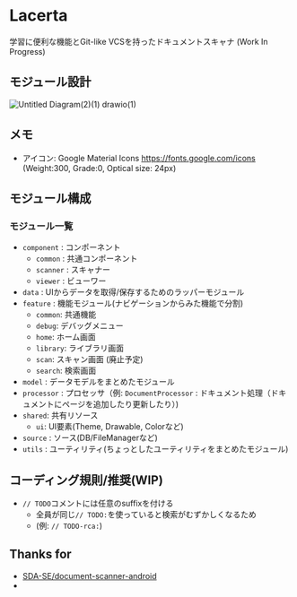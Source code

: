 # Lacerta
学習に便利な機能とGit-like VCSを持ったドキュメントスキャナ (Work In Progress)

## モジュール設計
![Untitled Diagram(2)(1) drawio(1)](https://github.com/lacerta-doc/Lacerta/assets/66072112/f9b9c40f-bed0-4ade-95c1-50e28df68f35)


## メモ
- アイコン: Google Material Icons https://fonts.google.com/icons (Weight:300, Grade:0, Optical size: 24px)

## モジュール構成
### モジュール一覧
- `component` : コンポーネント
  - `common` : 共通コンポーネント
  - `scanner` : スキャナー 
  - `viewer` : ビューワー
- `data` : UIからデータを取得/保存するためのラッパーモジュール
- `feature` : 機能モジュール(ナビゲーションからみた機能で分割)
  - `common`: 共通機能
  - `debug`: デバッグメニュー
  - `home`: ホーム画面
  - `library`: ライブラリ画面
  - `scan`: スキャン画面 (廃止予定)
  - `search`: 検索画面
- `model` : データモデルをまとめたモジュール
- `processor` : プロセッサ（例: `DocumentProcessor` : ドキュメント処理（ドキュメントにページを追加したり更新したり）)
- `shared`: 共有リソース
  - `ui`: UI要素(Theme, Drawable, Colorなど)
- `source` : ソース(DB/FileManagerなど)
- `utils` : ユーティリティ(ちょっとしたユーティリティをまとめたモジュール)

## コーディング規則/推奨(WIP)
- `// TODO`コメントには任意のsuffixを付ける
  - 全員が同じ`// TODO:`を使っていると検索がむずかしくなるため
  - (例: `// TODO-rca:`)
 
## Thanks for
- [SDA-SE/document-scanner-android](https://github.com/SDA-SE/document-scanner-android)
- 
